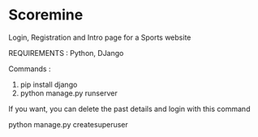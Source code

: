 # Scoremine
Login, Registration and Intro page for a Sports website

REQUIREMENTS : Python, DJango

Commands :
1) pip install django
2) python manage.py runserver

If you want, you can delete the past details and login with this command

python manage.py createsuperuser


